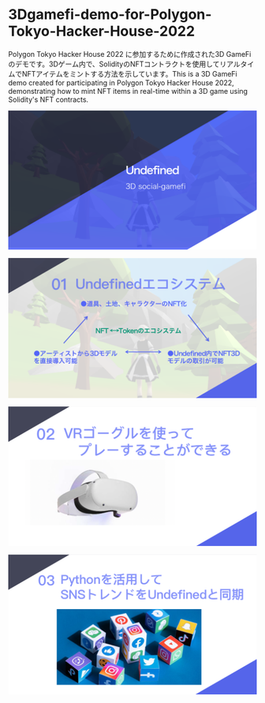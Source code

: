 # 3Dgamefi-demo-for-Polygon-Tokyo-Hacker-House-2022
Polygon Tokyo Hacker House 2022 に参加するために作成された3D GameFiのデモです。3Dゲーム内で、SolidityのNFTコントラクトを使用してリアルタイムでNFTアイテムをミントする方法を示しています。This is a 3D GameFi demo created for participating in Polygon Tokyo Hacker House 2022, demonstrating how to mint NFT items in real-time within a 3D game using Solidity's NFT contracts.

![Image](assets/PPTPage1.png "PPTPage1")

![Image](assets/PPTPage2.png "PPTPage2")

![Image](assets/PPTPage3.png "PPTPage3")

![Image](assets/PPTPage4.png "PPTPage4")

